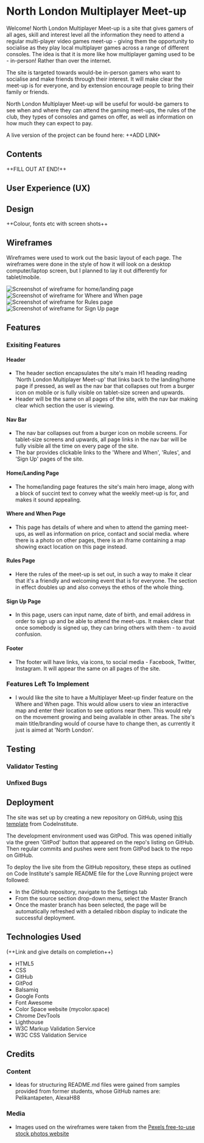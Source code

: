 # North London Multiplayer Meet-up
Welcome! North London Multiplayer Meet-up is a site that gives gamers of all ages, skill and interest level all the information they need to attend a regular multi-player video games meet-up - giving them the opportunity to socialise as they play local multiplayer games across a range of different consoles. The idea is that it is more like how multiplayer gaming used to be - in-person! Rather than over the internet.

The site is targeted towards would-be in-person gamers who want to socialise and make friends through their interest. It will make clear the meet-up is for everyone, and by extension encourage people to bring their family or friends.

North London Multiplayer Meet-up will be useful for would-be gamers to see when and where they can attend the gaming meet-ups, the rules of the club, they types of consoles and games on offer, as well as information on how much they can expect to pay.

A live version of the project can be found here: ++ADD LINK+

## Contents

++FILL OUT AT END!++

## User Experience (UX)

## Design

++Colour, fonts etc with screen shots++

## Wireframes

Wireframes were used to work out the basic layout of each page. The wireframes were done in the style of how it will look on a desktop computer/laptop screen, but I planned to lay it out differently for tablet/mobile.

![Screenshot of wireframe for home/landing page](assets/images/Project1WireFrames/Home.png)
![Screenshot of wireframe for Where and When page](assets/images/Project1WireFrames/WhereandWhen.png)
![Screenshot of wireframe for Rules page](assets/images/Project1WireFrames/Rules.png)
![Screenshot of wireframe for Sign Up page](assets/images/Project1WireFrames/SignUp.png)

## Features

### Exisiting Features

#### Header

- The header section encapsulates the site's main H1 heading reading 'North London Multiplayer Meet-up' that links back to the landing/home page if pressed, as well as the nav bar that collapses out from a burger icon on mobile or is fully visible on tablet-size screen and upwards.
- Header will be the same on all pages of the site, with the nav bar making clear which section the user is viewing.

#### Nav Bar

- The nav bar collapses out from a burger icon on mobile screens. For tablet-size screens and upwards, all page links in the nav bar will be fully visible all the time on every page of the site. 
- The bar provides clickable links to the 'Where and When', 'Rules', and 'Sign Up' pages of the site.

#### Home/Landing Page

- The home/landing page features the site's main hero image, along with a block of succint text to convey what the weekly meet-up is for, and makes it sound appealing.

#### Where and When Page

- This page has details of where and when to attend the gaming meet-ups, as well as information on price, contact and social media. where there is a photo on other pages, there is an iframe containing a map showing exact location on this page instead.

#### Rules Page

- Here the rules of the meet-up is set out, in such a way to make it clear that it's a friendly and welcoming event that is for everyone. The section in effect doubles up and also conveys the ethos of the whole thing.

#### Sign Up Page

- In this page, users can input name, date of birth, and email address in order to sign up and be able to attend the meet-ups. It makes clear that once somebody is signed up, they can bring others with them - to avoid confusion.

#### Footer

- The footer will have links, via icons, to social media - Facebook, Twitter, Instagram. It will appear the same on all pages of the site.

### Features Left To Implement

- I would like the site to have a Multiplayer Meet-up finder feature on the Where and When page. This would allow users to view an interactive map and enter their location to see options near them. This would rely on the movement growing and being available in other areas. The site's main title/branding would of course have to change then, as currently it just is aimed at 'North London'.

## Testing

### Validator Testing

### Unfixed Bugs

## Deployment

The site was set up by creating a new repository on GitHub, using [this template](https://github.com/Code-Institute-Org/gitpod-full-template) from CodeInstitute.

The development environment used was GitPod. This was opened initially via the green 'GitPod' button that appeared on the repo's listing on GitHub. Then regular commits and pushes were sent from GitPod back to the repo on GitHub.

To deploy the live site from the GitHub repository, these steps as outlined on Code Institute's sample README file for the Love Running project were followed:
- In the GitHub repository, navigate to the Settings tab 
- From the source section drop-down menu, select the Master Branch
- Once the master branch has been selected, the page will be automatically refreshed with a detailed ribbon display to indicate the successful deployment. 

## Technologies Used

(++Link and give details on completion++)

- HTML5
- CSS
- GitHub
- GitPod
- Balsamiq
- Google Fonts
- Font Awesome
- Color Space website (mycolor.space)
- Chrome DevTools
- Lighthouse
- W3C Markup Validation Service
- W3C CSS Validation Service

## Credits

### Content

- Ideas for structuring README.md files were gained from samples provided from former students, whose GitHub names are: Pelikantapeten, AlexaH88 

### Media

- Images used on the wireframes were taken from the [Pexels free-to-use stock photos website](https://www.pexels.com/)